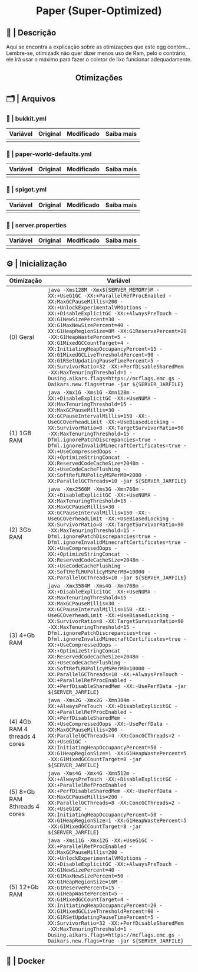 </div>
<div align="center">

# Paper (Super-Optimized)

</div>

##  📃 | Descrição
Aqui se encontra a explicação sobre as otimizações que este egg contém...
Lembre-se, otimizadk não quer dizer menos uso de Ram, pelo o contrário, ele irá usar o máximo para fazer o coletor de lixo funcionar adequadamente.
</div>
<div align="center">

##  Otimizações

</div>

## 🗂 | Arquivos

###  📄 | bukkit.yml

| Variável | Original | Modificado | Saiba mais |
|--|--|--|--|
|  |  |  |  |

###  📄 | paper-world-defaults.yml

| Variável | Original | Modificado | Saiba mais |
|--|--|--|--|
|  |  |  |  |

###  📄 | spigot.yml

| Variável | Original | Modificado | Saiba mais |
|--|--|--|--|
|  |  |  |  |

###  📄 | server.properties

| Variável | Original | Modificado | Saiba mais |
|--|--|--|--|
|  |  |  |  |

## ⚙️ | Inicialização

| Otimização | Variável |
|--|--|
| (0) Geral | ```java -Xms128M -Xmx${SERVER_MEMORY}M -XX:+UseG1GC -XX:+ParallelRefProcEnabled -XX:MaxGCPauseMillis=200 -XX:+UnlockExperimentalVMOptions -XX:+DisableExplicitGC -XX:+AlwaysPreTouch -XX:G1NewSizePercent=30 -XX:G1MaxNewSizePercent=40 -XX:G1HeapRegionSize=8M -XX:G1ReservePercent=20 -XX:G1HeapWastePercent=5 -XX:G1MixedGCCountTarget=4 -XX:InitiatingHeapOccupancyPercent=15 -XX:G1MixedGCLiveThresholdPercent=90 -XX:G1RSetUpdatingPauseTimePercent=5 -XX:SurvivorRatio=32 -XX:+PerfDisableSharedMem -XX:MaxTenuringThreshold=1 -Dusing.aikars.flags=https://mcflags.emc.gs -Daikars.new.flags=true -jar ${SERVER_JARFILE}``` |
| (1) 1GB RAM | ```java -Xmx1G -Xms1G -Xmn128m -XX:+DisableExplicitGC -XX:+UseNUMA -XX:MaxTenuringThreshold=15 -XX:MaxGCPauseMillis=30 -XX:GCPauseIntervalMillis=150 -XX:-UseGCOverheadLimit -XX:+UseBiasedLocking -XX:SurvivorRatio=8 -XX:TargetSurvivorRatio=90 -XX:MaxTenuringThreshold=15 -Dfml.ignorePatchDiscrepancies=true -Dfml.ignoreInvalidMinecraftCertificates=true -XX:+UseCompressedOops -XX:+OptimizeStringConcat  -XX:ReservedCodeCacheSize=2048m -XX:+UseCodeCacheFlushing -XX:SoftRefLRUPolicyMSPerMB=2000 -XX:ParallelGCThreads=10 -jar ${SERVER_JARFILE}``` |
| (2) 3Gb RAM | ```java -Xmx2560M -Xms3G -Xmn768m -XX:+DisableExplicitGC -XX:+UseNUMA -XX:MaxTenuringThreshold=15 -XX:MaxGCPauseMillis=30 -XX:GCPauseIntervalMillis=150 -XX:-UseGCOverheadLimit -XX:+UseBiasedLocking -XX:SurvivorRatio=8 -XX:TargetSurvivorRatio=90 -XX:MaxTenuringThreshold=15 -Dfml.ignorePatchDiscrepancies=true -Dfml.ignoreInvalidMinecraftCertificates=true -XX:+UseCompressedOops -XX:+OptimizeStringConcat  -XX:ReservedCodeCacheSize=2048m -XX:+UseCodeCacheFlushing -XX:SoftRefLRUPolicyMSPerMB=10000 -XX:ParallelGCThreads=10 -jar ${SERVER_JARFILE}``` |
| (3) 4+Gb RAM | ```java -Xmx3584M -Xms4G -Xmn768m -XX:+DisableExplicitGC -XX:+UseNUMA -XX:MaxTenuringThreshold=15 -XX:MaxGCPauseMillis=30 -XX:GCPauseIntervalMillis=150 -XX:-UseGCOverheadLimit -XX:+UseBiasedLocking -XX:SurvivorRatio=8 -XX:TargetSurvivorRatio=90 -XX:MaxTenuringThreshold=15 -Dfml.ignorePatchDiscrepancies=true -Dfml.ignoreInvalidMinecraftCertificates=true -XX:+UseCompressedOops -XX:+OptimizeStringConcat  -XX:ReservedCodeCacheSize=2048m -XX:+UseCodeCacheFlushing -XX:SoftRefLRUPolicyMSPerMB=10000 -XX:ParallelGCThreads=10 -XX:+AlwaysPreTouch -XX:+ParallelRefProcEnabled -XX:+PerfDisableSharedMem -XX:-UsePerfData -jar ${SERVER_JARFILE}``` |
| (4) 4Gb RAM 4 threads 4 cores | ```java -Xms2G -Xmx2G -Xmn384m -XX:+AlwaysPreTouch -XX:+DisableExplicitGC -XX:+ParallelRefProcEnabled -XX:+PerfDisableSharedMem -XX:+UseCompressedOops -XX:-UsePerfData -XX:MaxGCPauseMillis=200 -XX:ParallelGCThreads=4 -XX:ConcGCThreads=2 -XX:+UseG1GC -XX:InitiatingHeapOccupancyPercent=50 -XX:G1HeapRegionSize=1 -XX:G1HeapWastePercent=5 -XX:G1MixedGCCountTarget=8 -jar ${SERVER_JARFILE}``` |
| (5) 8+Gb RAM 8threads 4 cores | ```java -Xms4G -Xmx4G -Xmn512m -XX:+AlwaysPreTouch -XX:+DisableExplicitGC -XX:+ParallelRefProcEnabled -XX:+PerfDisableSharedMem -XX:-UsePerfData -XX:MaxGCPauseMillis=200 -XX:ParallelGCThreads=8 -XX:ConcGCThreads=2 -XX:+UseG1GC -XX:InitiatingHeapOccupancyPercent=50 -XX:G1HeapRegionSize=1 -XX:G1HeapWastePercent=5 -XX:G1MixedGCCountTarget=8 -jar ${SERVER_JARFILE}``` |
| (5) 12+Gb RAM | ```java -Xms11G -Xmx12G -XX:+UseG1GC -XX:+ParallelRefProcEnabled -XX:MaxGCPauseMillis=200 -XX:+UnlockExperimentalVMOptions -XX:+DisableExplicitGC -XX:+AlwaysPreTouch -XX:G1NewSizePercent=40 -XX:G1MaxNewSizePercent=50 -XX:G1HeapRegionSize=16M -XX:G1ReservePercent=15 -XX:G1HeapWastePercent=5 -XX:G1MixedGCCountTarget=4 -XX:InitiatingHeapOccupancyPercent=20 -XX:G1MixedGCLiveThresholdPercent=90 -XX:G1RSetUpdatingPauseTimePercent=5 -XX:SurvivorRatio=32 -XX:+PerfDisableSharedMem -XX:MaxTenuringThreshold=1 -Dusing.aikars.flags=https://mcflags.emc.gs -Daikars.new.flags=true -jar ${SERVER_JARFILE}``` |

## 🐳 | Docker
